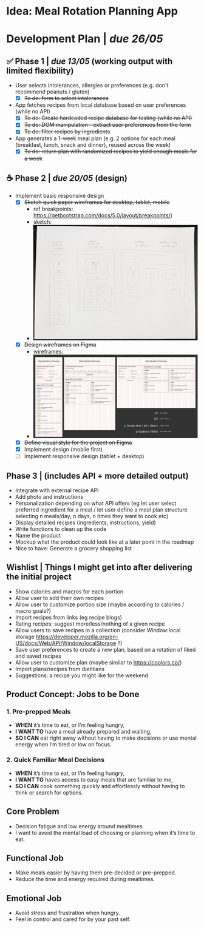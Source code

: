 # Idea: Meal Rotation Planning App

# Development Plan | _due 26/05_
## ✅ Phase 1 | _due 13/05_ (working output with limited flexibility)
- User selects intolerances, allergies or preferences (e.g. don't recommend peanuts / gluten)
  - [x] ~~To do: form to select intolerances~~
- App fetches recipes from local database based on user preferences (while no API)
  - [x] ~~To do: Create hardcoded recipe database for testing (while no API)~~
  - [x] ~~To do: DOM manipulation - extract user preferences from the form~~
  - [x] ~~To do: filter recipes by ingredients~~
- App generates a 1-week meal plan (e.g. 2 options for each meal (breakfast, lunch, snack and dinner), reused across the week)
  - [x] ~~To do: return plan with randomized recipes to yield enough meals for a week~~

## ☕ Phase 2 | _due 20/05_ (design)
- Implement basic responsive design
  - [x] ~~Sketch quick paper wireframes for desktop, tablet, mobile~~
    - ref breakpoints: https://getbootstrap.com/docs/5.0/layout/breakpoints/)
    - sketch:
    - ![Wireframes sketch](./wireframeSketch.png)
  - [x] ~~Design wireframes on Figma~~
    - wireframes:
    - ![Wireframes Figma](./wireframeFigma.png)
  - [x] ~~Define visual style for the project on Figma~~
  - [x] Implement design (mobile first)
  - [ ] Implement responsive design (tablet + desktop)

## Phase 3 | (includes API + more detailed output)
- Integrate with external recipe API
- Add photo and instructions
- Personalization depending on what API offers (eg let user select preferred ingredient for a meal / let user define a meal plan structure selecting n meals/day, n days, n times they want to cook etc)
- Display detailed recipes (ingredients, instructions, yield)
- Write functions to clean up the code
- Name the product
- Mockup what the product could look like at a later point in the roadmap
- Nice to have: Generate a grocery shopping list

## Wishlist | Things I might get into after delivering the initial project
- Show calories and macros for each portion
- Allow user to add their own recipes
- Allow user to customize portion size (maybe according to calories / macro goals?)
- Import recipes from links (eg recipe blogs)
- Rating recipes: suggest more/less/nothing of a given recipe
- Allow users to save recipes in a collection (consider Window:local storage https://developer.mozilla.org/en-US/docs/Web/API/Window/localStorage ?)
- Save user preferences to create a new plan, based on a rotation of liked and saved recipes
- Allow user to customize plan (maybe similar to https://coolors.co/)
- Import plans/recipes from dietitians
- Suggestions: a recipe you might like for the weekend


## Product Concept: Jobs to be Done

### 1. Pre-prepped Meals
- **WHEN** it’s time to eat, or I’m feeling hungry,
- **I WANT TO** have a meal already prepared and waiting,
- **SO I CAN** eat right away without having to make decisions or use mental energy when I’m tired or low on focus.

### 2. Quick Familiar Meal Decisions
- **WHEN** it’s time to eat, or I’m feeling hungry,
- **I WANT TO** haves access to easy meals that are familiar to me,
- **SO I CAN** cook something quickly and effortlessly without having to think or search for options.

## Core Problem
- Decision fatigue and low energy around mealtimes.
- I want to avoid the mental load of choosing or planning when it’s time to eat.

## Functional Job
- Make meals easier by having them pre-decided or pre-prepped.
- Reduce the time and energy required during mealtimes.

## Emotional Job
- Avoid stress and frustration when hungry.
- Feel in control and cared for by your past self.